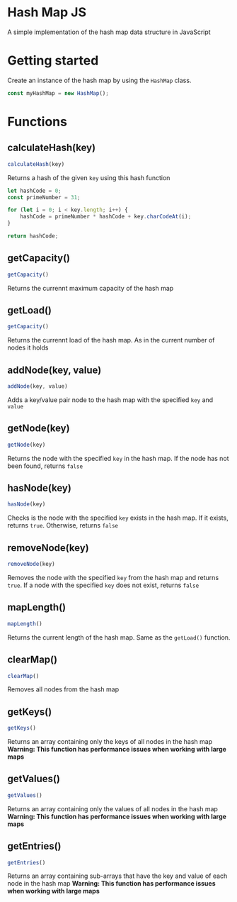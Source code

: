 # Hash Map JS
A simple implementation of the hash map data structure in JavaScript

# Getting started
Create an instance of the hash map by using the `HashMap` class.
```js
const myHashMap = new HashMap();
```
# Functions
## calculateHash(key)
```js
calculateHash(key)
```
Returns a hash of the given `key` using this hash function
```js
let hashCode = 0;
const primeNumber = 31;

for (let i = 0; i < key.length; i++) {
    hashCode = primeNumber * hashCode + key.charCodeAt(i);
}

return hashCode;
```
## getCapacity() 
```js
getCapacity()
```
Returns the currennt maximum capacity of the hash map
## getLoad() 
```js
getCapacity()
```
Returns the currennt load of the hash map. As in the current number of nodes it holds
## addNode(key, value) 
```js
addNode(key, value)
```
Adds a key/value pair node to the hash map with the specified `key` and `value`
## getNode(key) 
```js
getNode(key)
```
Returns the node with the specified `key` in the hash map. If the node has not been found, returns `false` 
## hasNode(key) 
```js
hasNode(key)
```
Checks is the node with the specified `key` exists in the hash map. If it exists, returns `true`. Otherwise, returns `false`
## removeNode(key) 
```js
removeNode(key)
```
Removes the node with the specified `key` from the hash map and returns `true`. If a node with the specified `key` does not exist, returns `false`
## mapLength() 
```js
mapLength()
```
Returns the current length of the hash map. Same as the `getLoad()` function.
## clearMap()
```js
clearMap()
```
Removes all nodes from the hash map
## getKeys()
```js
getKeys()
```
Returns an array containing only the keys of all nodes in the hash map
**Warning: This function has performance issues when working with large maps**
## getValues()
```js
getValues()
```
Returns an array containing only the values of all nodes in the hash map
**Warning: This function has performance issues when working with large maps**
## getEntries()
```js
getEntries()
```
Returns an array containing sub-arrays that have the key and value of each node in the hash map
**Warning: This function has performance issues when working with large maps**

